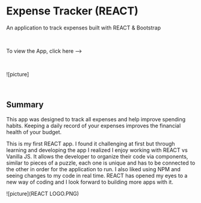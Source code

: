# Expense Tracker (REACT)

An application to track expenses built with REACT & Bootstrap


<br>

To view the App, click here -->

<br>

![picture]




<br>

## Summary

 This app was designed to track all expenses and help improve spending habits. Keeping a daily record of your expenses improves the financial health of your budget.

 This is my first REACT app. I found it challenging at first but through learning and developing the app I realized I enjoy working with REACT vs Vanilla JS.  It allows the developer to organize their code via components, similar to pieces of a puzzle, each one is unique and has to be connected to the other in order for the application to run. I also liked using NPM and seeing changes to my code in real time. REACT has opened my eyes to a new way of coding and I look forward to building more apps with it.



![picture](REACT LOGO.PNG)

<br>